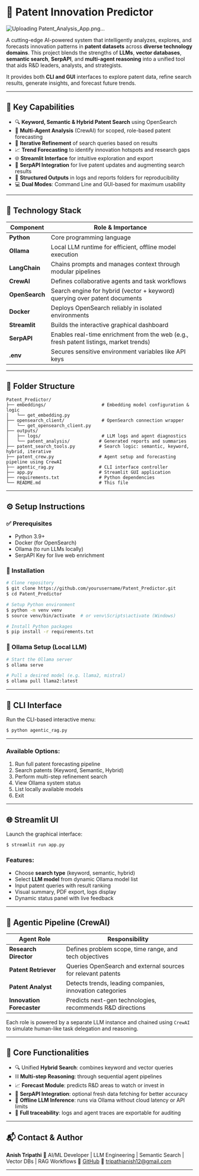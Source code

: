 # 🔋 Patent Innovation Predictor

![Uploading Patent_Analysis_App.png…]()

A cutting-edge AI-powered system that intelligently analyzes, explores, and forecasts innovation patterns in **patent datasets** across **diverse technology domains**. This project blends the strengths of **LLMs**, **vector databases**, **semantic search**, **SerpAPI**, and **multi-agent reasoning** into a unified tool that aids R\&D leaders, analysts, and strategists.

It provides both **CLI and GUI** interfaces to explore patent data, refine search results, generate insights, and forecast future trends.

---

## 🚀 Key Capabilities

* 🔍 **Keyword, Semantic & Hybrid Patent Search** using OpenSearch
* 🤖 **Multi-Agent Analysis** (CrewAI) for scoped, role-based patent forecasting
* 🔁 **Iterative Refinement** of search queries based on results
* 📈 **Trend Forecasting** to identify innovation hotspots and research gaps
* 🌐 **Streamlit Interface** for intuitive exploration and export
* 🔌 **SerpAPI Integration** for live patent updates and augmenting search results
* 📁 **Structured Outputs** in logs and reports folders for reproducibility
* 💻 **Dual Modes**: Command Line and GUI-based for maximum usability

---

## 🧰 Technology Stack

| Component      | Role & Importance                                                                      |
| -------------- | -------------------------------------------------------------------------------------- |
| **Python**     | Core programming language                                                              |
| **Ollama**     | Local LLM runtime for efficient, offline model execution                               |
| **LangChain**  | Chains prompts and manages context through modular pipelines                           |
| **CrewAI**     | Defines collaborative agents and task workflows                                        |
| **OpenSearch** | Search engine for hybrid (vector + keyword) querying over patent documents             |
| **Docker**     | Deploys OpenSearch reliably in isolated environments                                   |
| **Streamlit**  | Builds the interactive graphical dashboard                                             |
| **SerpAPI**    | Enables real-time enrichment from the web (e.g., fresh patent listings, market trends) |
| **.env**       | Secures sensitive environment variables like API keys                                  |

---

## 📁 Folder Structure

```
Patent_Predictor/
├── embeddings/                     # Embedding model configuration & logic
│   └── get_embedding.py
├── opensearch_client/              # OpenSearch connection wrapper
│   └── get_opensearch_client.py
├── outputs/
│   ├── logs/                       # LLM logs and agent diagnostics
│   └── patent_analysis/           # Generated reports and summaries
├── patent_search_tools.py         # Search logic: semantic, keyword, hybrid, iterative
├── patent_crew.py                 # Agent setup and forecasting pipeline using CrewAI
├── agentic_rag.py                 # CLI interface controller
├── app.py                         # Streamlit GUI application
├── requirements.txt               # Python dependencies
└── README.md                      # This file
```

---

## ⚙️ Setup Instructions

### ✅ Prerequisites

* Python 3.9+
* Docker (for OpenSearch)
* Ollama (to run LLMs locally)
* SerpAPI Key for live web enrichment

### 🧪 Installation

```bash
# Clone repository
$ git clone https://github.com/yourusername/Patent_Predictor.git
$ cd Patent_Predictor

# Setup Python environment
$ python -m venv venv
$ source venv/bin/activate  # or venv\Scripts\activate (Windows)

# Install Python packages
$ pip install -r requirements.txt
```

### 🧠 Ollama Setup (Local LLM)

```bash
# Start the Ollama server
$ ollama serve

# Pull a desired model (e.g. llama2, mistral)
$ ollama pull llama2:latest
```
---

## 🧪 CLI Interface

Run the CLI-based interactive menu:

```bash
$ python agentic_rag.py
```

---

### Available Options:

1. Run full patent forecasting pipeline
2. Search patents (Keyword, Semantic, Hybrid)
3. Perform multi-step refinement search
4. View Ollama system status
5. List locally available models
6. Exit

---

## 🌐 Streamlit UI

Launch the graphical interface:

```bash
$ streamlit run app.py
```

### Features:

* Choose **search type** (keyword, semantic, hybrid)
* Select **LLM model** from dynamic Ollama model list
* Input patent queries with result ranking
* Visual summary, PDF export, logs display
* Dynamic status panel with live feedback

---

## 🤖 Agentic Pipeline (CrewAI)

| Agent Role                | Responsibility                                               |
| ------------------------- | ------------------------------------------------------------ |
| **Research Director**     | Defines problem scope, time range, and tech objectives       |
| **Patent Retriever**      | Queries OpenSearch and external sources for relevant patents |
| **Patent Analyst**        | Detects trends, leading companies, innovation categories     |
| **Innovation Forecaster** | Predicts next-gen technologies, recommends R\&D directions   |

Each role is powered by a separate LLM instance and chained using `CrewAI` to simulate human-like task delegation and reasoning.

---

## 🔬 Core Functionalities

* 🔍 Unified **Hybrid Search**: combines keyword and vector queries
* ⛓️ **Multi-step Reasoning**: through sequential agent pipelines
* 📈 **Forecast Module**: predicts R\&D areas to watch or invest in
* 📡 **SerpAPI Integration**: optional fresh data fetching for better accuracy
* 🧠 **Offline LLM Inference**: runs via Ollama without cloud latency or API limits
* 💾 **Full traceability**: logs and agent traces are exportable for auditing

---

## 📬 Contact & Author

**Anish Tripathi**
🔹 AI/ML Developer | LLM Engineering | Semantic Search | Vector DBs | RAG Workflows
🔗 [GitHub](https://github.com/anish3565)
📧 [tripathianish12@gmail.com](mailto:tripathianish12@gmail.com)

---
